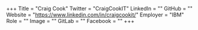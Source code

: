 +++
Title = "Craig Cook"
Twitter = "CraigCookIT"
LinkedIn = ""
GitHub = ""
Website = "https://www.linkedin.com/in/craigcookit/"
Employer = "IBM"
Role = ""
Image = ""
GitLab = ""
Facebook = ""
+++
